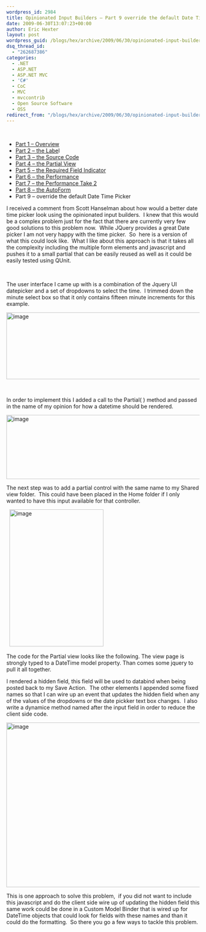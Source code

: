```yaml
---
wordpress_id: 2984
title: Opinionated Input Builders – Part 9 override the default Date Time picker
date: 2009-06-30T13:07:23+00:00
author: Eric Hexter
layout: post
wordpress_guid: /blogs/hex/archive/2009/06/30/opinionated-input-builders-part-9-override-the-default-date-time-picker.aspx
dsq_thread_id:
  - "262687386"
categories:
  - .NET
  - ASP.NET
  - ASP.NET MVC
  - 'C#'
  - CoC
  - MVC
  - mvccontrib
  - Open Source Software
  - OSS
redirect_from: "/blogs/hex/archive/2009/06/30/opinionated-input-builders-part-9-override-the-default-date-time-picker.aspx/"
---
```

&#160;

  * [Part 1 – Overview](http://www.lostechies.com/blogs/hex/archive/2009/06/09/opinionated-input-builders-for-asp-net-mvc-using-partials-part-i.aspx)
  * [Part 2 – the Labe](http://www.lostechies.com/blogs/hex/archive/2009/06/09/opinionated-input-builders-for-asp-net-mvc-part-2-html-layout-for-the-label.aspx)l 
  * [Part 3 – the Source Code](http://www.lostechies.com/blogs/hex/archive/2009/06/10/opinionated-input-builders-for-asp-net-mvc-part-3-the-source-code.aspx)
  * [Part 4 – the Partial View](http://www.lostechies.com/blogs/hex/archive/2009/06/10/opinionated-input-builders-for-asp-net-mvc-part-3-the-partial-view-inputs.aspx)
  * [Part 5 – the Required Field Indicator](http://www.lostechies.com/blogs/hex/archive/2009/06/10/opinionated-input-builders-for-asp-net-mvc-part-5-the-required-input.aspx)
  * [Part 6 – the Performance](http://www.lostechies.com/blogs/hex/archive/2009/06/13/opinionated-input-builders-part-6-performance-of-the-builders.aspx)
  * [Part 7 – the Performance Take 2](http://www.lostechies.com/blogs/hex/archive/2009/06/14/opinionated-input-builders-part-7-more-on-performance-take-2.aspx)
  * [Part 8 – the AutoForm](http://www.lostechies.com/blogs/hex/archive/2009/06/17/opinionated-input-builders-part-8-the-auto-form.aspx)
  * Part 9 – override the default Date Time Picker

I received a comment from Scott Hanselman about how would a better date time picker look using the opinionated input builders.&#160; I knew that this would be a complex problem just for the fact that there are currently very few good solutions to this problem now.&#160; While JQuery provides a great Date picker I am not very happy with the time picker.&#160; So&#160; here is a version of what this could look like.&#160; What I like about this approach is that it takes all the complexity including the multiple form elements and javascript and pushes it to a small partial that can be easily reused as well as it could be easily tested using QUnit.

&#160;

The user interface I came up with is a combination of the Jquery UI datepicker and a set of dropdowns to select the time.&#160; I trimmed down the minute select box so that it only contains fifteen minute increments for this example.

<img style="border-bottom: 0px;border-left: 0px;border-top: 0px;border-right: 0px" border="0" alt="image" src="http://lostechies.com/content/erichexter/uploads/2011/03/image_393D72DF.png" width="616" height="174" />

&#160;

In order to implement this I added a call to the Partial( ) method and passed in the name of my opinion for how a datetime should be rendered.

 <img style="border-bottom: 0px;border-left: 0px;border-top: 0px;border-right: 0px" border="0" alt="image" src="http://lostechies.com/content/erichexter/uploads/2011/03/image_69844795.png" width="1145" height="167" />

The next step was to add a partial control with the same name to my Shared view folder.&#160; This could have been placed in the Home folder if I only wanted to have this input available for that controller.

&#160; <img style="border-bottom: 0px;border-left: 0px;border-top: 0px;border-right: 0px" border="0" alt="image" src="http://lostechies.com/content/erichexter/uploads/2011/03/image_1D4C3DE7.png" width="245" height="357" />

The code for the Partial view looks like the following. The view page is strongly typed to a DateTime model property. Than comes some jquery to pull it all together. 

I rendered a hidden field, this field will be used to databind when being posted back to my Save Action.&#160; The other elements I appended some fixed names so that I can wire up an event that updates the hidden field when any of the values of the dropdowns or the date pickker text box changes.&#160; I also write a dynamice method named after the input field in order to reduce the client side code.

 <img style="border-bottom: 0px;border-left: 0px;border-top: 0px;border-right: 0px" border="0" alt="image" src="http://lostechies.com/content/erichexter/uploads/2011/03/image_75398EC7.png" width="1028" height="429" /></p> </p> </p> 

This is one approach to solve this problem,&#160; if you did not want to include this javascript and do the client side wire up of updating the hidden field this same work could be done in a Custom Model Binder that is wired up for DateTime objects that could look for fields with these names and than it could do the formatting.&#160; So there you go a few ways to tackle this problem.